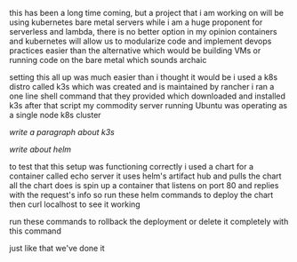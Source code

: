 this has been a long time coming, but a project that i am working on will be using kubernetes
bare metal servers
while i am a huge proponent for serverless and lambda, there is no better option in my opinion
containers and kubernetes will allow us to modularize code and implement devops practices easier than the alternative which would be building VMs or running code on the bare metal which sounds archaic

setting this all up was much easier than i thought it would be
i used a k8s distro called k3s which was created and is maintained by rancher
i ran a one line shell command that they provided which downloaded and installed k3s
after that script my commodity server running Ubuntu was operating as a single node k8s cluster

*write a paragraph about k3s*

*write about helm*

to test that this setup was functioning correctly i used a chart for a container called echo server
it uses helm's artifact hub and pulls the chart
all the chart does is spin up a container that listens on port 80 and replies with the request's info
so run these helm commands to deploy the chart then curl localhost to see it working

run these commands to rollback the deployment or delete it completely with this command

just like that we've done it